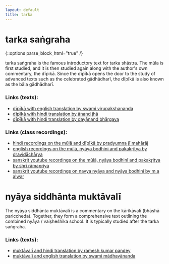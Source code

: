 ```yaml
---
layout: default
title: tarka
---
```


# tarka saṅgraha

{::options parse_block_html="true" /}

tarka saṅgraha is the famous introductory text for tarka shāstra.
The mūla is first studied, and it is then studied again along
with the author's own commentary, the dīpikā. Since the dīpīkā
opens the door to the study of advanced texts such as the
celebrated gādhādharī, the dīpīkā is also known as the bāla gādhādharī.

### Links (texts):

- [dīpīkā with english translation by swami virupakshananda][ts-sv]
- [dīpīkā with hindi translation by ānand jhā][ts-jha]
- [dīpīkā with hindi translation by dayānand bhārgava][ts-db]

### Links (class recordings):

- [hindi recordings on the mūlā and dīpīkā by pradyumna jī mahārāj][ts-vg]
- [english recordings on the mūlā, nyāya bodhinī and pakakr̥itya by dravidāchārya][ts-sn]
- [sanskrit youtube recordings on the mūlā, nyāya bodhinī and pakakr̥itya by shrī rāmapriya][ts-y-sb]
- [sanskrit youtube recordings on navya nyāya and nyāya bodhinī by m.a alwar][ts-ma]

[ts-jha]: https://archive.org/details/TarkaSangrahaDeepikaAcharyaAnandJha
[ts-db]: https://archive.org/details/TarkaSangrahaHindiTransDayanandaBhargava
[ts-sn]: http://shastranethralaya.org/discourse/03tarka/
[ts-sv]: https://www.exoticindiaart.com/book/details/tarka-samgraha-IDG912/
[ts-y-sb]: https://www.youtube.com/watch?v=qvP65AIaHcI&list=PLYBqfL4ycMjsRkQI6wg6w8aPKIXScMKRp
[ts-vg]: https://www.youtube.com/playlist?list=PLZTv2kq6rgXob1MAAKj-G0eHVX9nIhvvl
[ts-ma]: https://www.youtube.com/watch?v=a8XZdVDzLis&list=PL7_6YPlfLKeRttlUiKQFoIpM1eNhyhUmt

# nyāya siddhānta muktāvalī

The nyāya siddhānta muktāvalī is a commentary on the kārikāvalī (bhāṣhā pariccheda).
Together, they form a comprehensive text outlining the combined nyāya / vaiṣheśhika
school. It is typically studied after the tarka saṅgraha.

### Links (texts):

- [muktāvalī and hindi translation by ramesh kumar pandey][nm-lbs]
- [muktāvalī and english translation by swami mādhavānanda][nm-sm]

[nm-lbs]: https://archive.org/details/KarikavaliLalBahadurShastriSanskriVidyapeeth
[nm-sm]: https://www.exoticindiaart.com/book/details/bhasa-pariccheda-with-siddhanta-muktavali-IDJ655/
